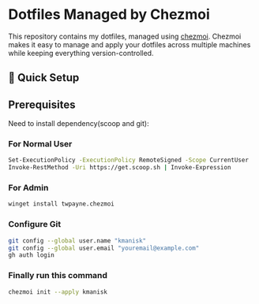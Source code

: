 # Dotfiles Managed by Chezmoi

This repository contains my dotfiles, managed using [chezmoi](https://www.chezmoi.io). Chezmoi makes it easy to manage and apply your dotfiles across multiple machines while keeping everything version-controlled.

## 🚀 Quick Setup

## Prerequisites

Need to install dependency(scoop and git):

### For Normal User
```bash
Set-ExecutionPolicy -ExecutionPolicy RemoteSigned -Scope CurrentUser
Invoke-RestMethod -Uri https://get.scoop.sh | Invoke-Expression
```
### For Admin
```bash
winget install twpayne.chezmoi
```
### Configure Git
```bash
git config --global user.name "kmanisk" 
git config --global user.email "youremail@example.com"
gh auth login
```
### Finally run this command
```bash
chezmoi init --apply kmanisk
```


